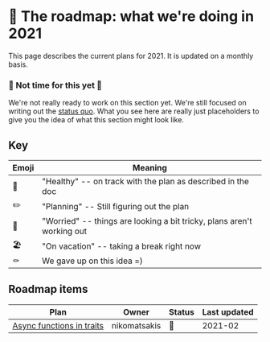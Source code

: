 # 📅 The roadmap: what we're doing in 2021

This page describes the current plans for 2021.
It is updated on a monthly basis.

### 🛑 Not time for this yet 🛑

We're not really ready to work on this section yet. We're still focused on writing out the [status quo](./status_quo.md). What you see here are really just placeholders to give you the idea of what this section might look like.

## Key

| Emoji | Meaning |
| --- | --- |
| 🥬 | "Healthy" -- on track with the plan as described in the doc |
| ✏️ |  "Planning" -- Still figuring out the plan |
| 🤒 | "Worried" -- things are looking a bit tricky, plans aren't working out |
| 🏖️ | "On vacation" -- taking a break right now |
| ⚰️ | We gave up on this idea =) |

## Roadmap items

| Plan | Owner | Status | Last updated
| --- | --- | --- | --- |
| [Async functions in traits] | nikomatsakis | 🥬 | 2021-02 |

[Async functions in traits]: ../design_docs/async_fn_in_traits.md
